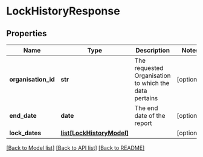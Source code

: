 # LockHistoryResponse

## Properties
Name | Type | Description | Notes
------------ | ------------- | ------------- | -------------
**organisation_id** | **str** | The requested Organisation to which the data pertains | [optional] 
**end_date** | **date** | The end date of the report | [optional] 
**lock_dates** | [**list[LockHistoryModel]**](LockHistoryModel.md) |  | [optional] 

[[Back to Model list]](../README.md#documentation-for-models) [[Back to API list]](../README.md#documentation-for-api-endpoints) [[Back to README]](../README.md)


